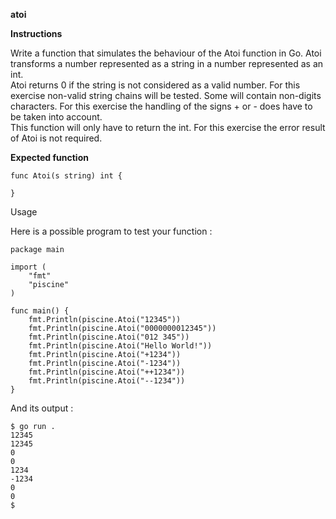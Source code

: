 **atoi**

**Instructions** 

Write a function that simulates the behaviour of the Atoi function in Go. Atoi transforms a number represented as a string in a number represented as an int.  
Atoi returns 0 if the string is not considered as a valid number. For this exercise non-valid string chains will be tested. Some will contain non-digits characters. 
For this exercise the handling of the signs + or - does have to be taken into account.  
This function will only have to return the int. For this exercise the error result of Atoi is not required.

**Expected function**
```
func Atoi(s string) int {

}
```
Usage

Here is a possible program to test your function :
```
package main

import (
	"fmt"
	"piscine"
)

func main() {
	fmt.Println(piscine.Atoi("12345"))
	fmt.Println(piscine.Atoi("0000000012345"))
	fmt.Println(piscine.Atoi("012 345"))
	fmt.Println(piscine.Atoi("Hello World!"))
	fmt.Println(piscine.Atoi("+1234"))
	fmt.Println(piscine.Atoi("-1234"))
	fmt.Println(piscine.Atoi("++1234"))
	fmt.Println(piscine.Atoi("--1234"))
}
```
And its output :
```
$ go run .
12345
12345
0
0
1234
-1234
0
0
$
```